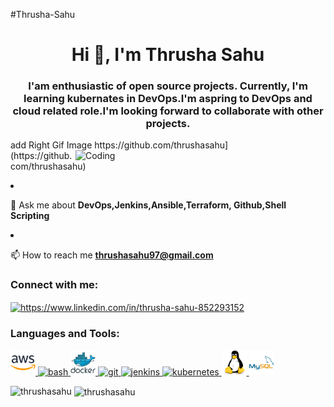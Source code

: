 #Thrusha-Sahu
<h1 align="center">Hi 👋, I'm Thrusha Sahu</h1>
<h3 align="center">I'am enthusiastic of open source projects. Currently, I'm learning kubernates in DevOps.I'm aspring to DevOps and cloud related role.I'm looking forward to collaborate with other projects.</h3>
add Right Gif Image
<img align="right" alt="Coding" width="400" src="https://i.pinimg.com/originals/a8/f2/38/a8f2381ca6c6b03d6b476f554eb59167.jpg”>
- 🔭 I’m currently working on [CI/CD Pipeline](https://github.com/thrushasahu/Jenkins-Zero-To-Hero)

- 🌱 I’m currently learning **Kubernetes and CI/CD Pipeline**

- 👯 I’m looking to collaborate on **DevOps,Docker,Kubernetes Projects,**

- 🤝 I’m looking for help with **Devops Project**

- 👨‍💻 All of my projects are available at [https://github.com/thrushasahu](https://github.com/thrushasahu)

- 💬 Ask me about **DevOps,Jenkins,Ansible,Terraform, Github,Shell Scripting**

- 📫 How to reach me **thrushasahu97@gmail.com**

<h3 align="left">Connect with me:</h3>
<p align="left">
<a href="https://linkedin.com/in/https://www.linkedin.com/in/thrusha-sahu-852293152" target="blank"><img align="center" src="https://raw.githubusercontent.com/rahuldkjain/github-profile-readme-generator/master/src/images/icons/Social/linked-in-alt.svg" alt="https://www.linkedin.com/in/thrusha-sahu-852293152" height="30" width="40" /></a>
</p>

<h3 align="left">Languages and Tools:</h3>
<p align="left"> <a href="https://aws.amazon.com" target="_blank" rel="noreferrer"> <img src="https://raw.githubusercontent.com/devicons/devicon/master/icons/amazonwebservices/amazonwebservices-original-wordmark.svg" alt="aws" width="40" height="40"/> </a> <a href="https://www.gnu.org/software/bash/" target="_blank" rel="noreferrer"> <img src="https://www.vectorlogo.zone/logos/gnu_bash/gnu_bash-icon.svg" alt="bash" width="40" height="40"/> </a> <a href="https://www.docker.com/" target="_blank" rel="noreferrer"> <img src="https://raw.githubusercontent.com/devicons/devicon/master/icons/docker/docker-original-wordmark.svg" alt="docker" width="40" height="40"/> </a> <a href="https://git-scm.com/" target="_blank" rel="noreferrer"> <img src="https://www.vectorlogo.zone/logos/git-scm/git-scm-icon.svg" alt="git" width="40" height="40"/> </a> <a href="https://www.jenkins.io" target="_blank" rel="noreferrer"> <img src="https://www.vectorlogo.zone/logos/jenkins/jenkins-icon.svg" alt="jenkins" width="40" height="40"/> </a> <a href="https://kubernetes.io" target="_blank" rel="noreferrer"> <img src="https://www.vectorlogo.zone/logos/kubernetes/kubernetes-icon.svg" alt="kubernetes" width="40" height="40"/> </a> <a href="https://www.linux.org/" target="_blank" rel="noreferrer"> <img src="https://raw.githubusercontent.com/devicons/devicon/master/icons/linux/linux-original.svg" alt="linux" width="40" height="40"/> </a> <a href="https://www.mysql.com/" target="_blank" rel="noreferrer"> <img src="https://raw.githubusercontent.com/devicons/devicon/master/icons/mysql/mysql-original-wordmark.svg" alt="mysql" width="40" height="40"/> </a> </p>

<p><img align="left" src="https://github-readme-stats.vercel.app/api/top-langs?username=thrushasahu&show_icons=true&locale=en&layout=compact" alt="thrushasahu" /></p>

<p>&nbsp;<img align="center" src="https://github-readme-stats.vercel.app/api?username=thrushasahu&show_icons=true&locale=en" alt="thrushasahu" /></p>
